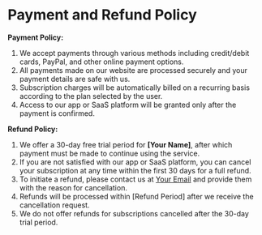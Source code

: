 # **Payment and Refund Policy**

**Payment Policy:**

1. We accept payments through various methods including credit/debit cards, PayPal, and other online payment options.
2. All payments made on our website are processed securely and your payment details are safe with us.
3. Subscription charges will be automatically billed on a recurring basis according to the plan selected by the user.
4. Access to our app or SaaS platform will be granted only after the payment is confirmed.

**Refund Policy:**

1. We offer a 30-day free trial period for **[Your Name]**, after which payment must be made to continue using the service.
2. If you are not satisfied with our app or SaaS platform, you can cancel your subscription at any time within the first 30 days for a full refund.
3. To initiate a refund, please contact us at [Your Email](mailto:email@example.com) and provide them with the reason for cancellation.
4. Refunds will be processed within [Refund Period] after we receive the cancellation request.
5. We do not offer refunds for subscriptions cancelled after the 30-day trial period.
